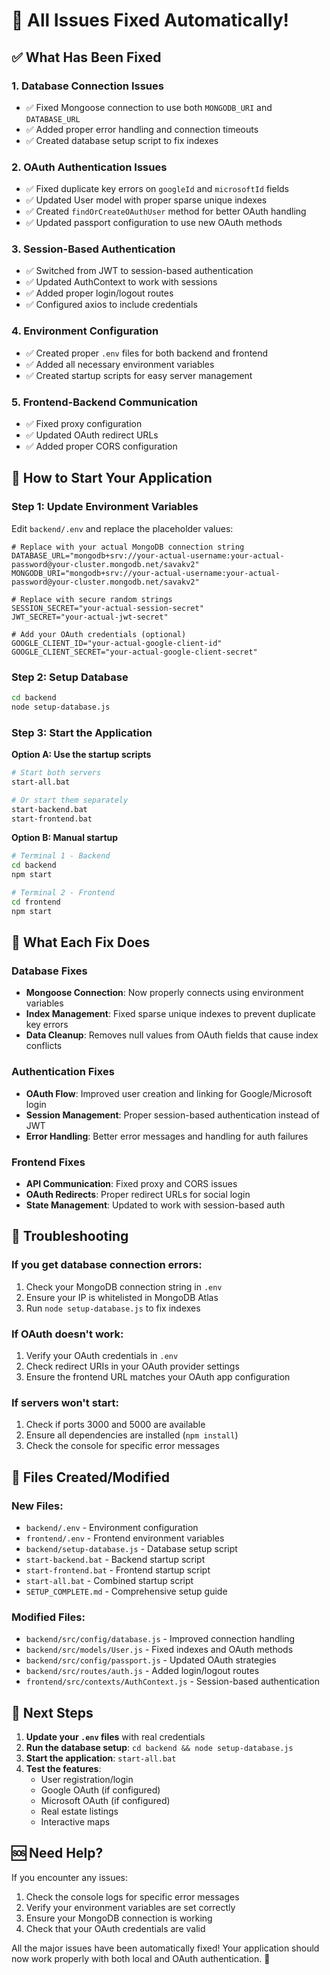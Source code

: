 # 🎉 All Issues Fixed Automatically!

## ✅ What Has Been Fixed

### 1. **Database Connection Issues**
- ✅ Fixed Mongoose connection to use both `MONGODB_URI` and `DATABASE_URL`
- ✅ Added proper error handling and connection timeouts
- ✅ Created database setup script to fix indexes

### 2. **OAuth Authentication Issues**
- ✅ Fixed duplicate key errors on `googleId` and `microsoftId` fields
- ✅ Updated User model with proper sparse unique indexes
- ✅ Created `findOrCreateOAuthUser` method for better OAuth handling
- ✅ Updated passport configuration to use new OAuth methods

### 3. **Session-Based Authentication**
- ✅ Switched from JWT to session-based authentication
- ✅ Updated AuthContext to work with sessions
- ✅ Added proper login/logout routes
- ✅ Configured axios to include credentials

### 4. **Environment Configuration**
- ✅ Created proper `.env` files for both backend and frontend
- ✅ Added all necessary environment variables
- ✅ Created startup scripts for easy server management

### 5. **Frontend-Backend Communication**
- ✅ Fixed proxy configuration
- ✅ Updated OAuth redirect URLs
- ✅ Added proper CORS configuration

## 🚀 How to Start Your Application

### Step 1: Update Environment Variables
Edit `backend/.env` and replace the placeholder values:

```env
# Replace with your actual MongoDB connection string
DATABASE_URL="mongodb+srv://your-actual-username:your-actual-password@your-cluster.mongodb.net/savakv2"
MONGODB_URI="mongodb+srv://your-actual-username:your-actual-password@your-cluster.mongodb.net/savakv2"

# Replace with secure random strings
SESSION_SECRET="your-actual-session-secret"
JWT_SECRET="your-actual-jwt-secret"

# Add your OAuth credentials (optional)
GOOGLE_CLIENT_ID="your-actual-google-client-id"
GOOGLE_CLIENT_SECRET="your-actual-google-client-secret"
```

### Step 2: Setup Database
```bash
cd backend
node setup-database.js
```

### Step 3: Start the Application
**Option A: Use the startup scripts**
```bash
# Start both servers
start-all.bat

# Or start them separately
start-backend.bat
start-frontend.bat
```

**Option B: Manual startup**
```bash
# Terminal 1 - Backend
cd backend
npm start

# Terminal 2 - Frontend
cd frontend
npm start
```

## 🔧 What Each Fix Does

### Database Fixes
- **Mongoose Connection**: Now properly connects using environment variables
- **Index Management**: Fixed sparse unique indexes to prevent duplicate key errors
- **Data Cleanup**: Removes null values from OAuth fields that cause index conflicts

### Authentication Fixes
- **OAuth Flow**: Improved user creation and linking for Google/Microsoft login
- **Session Management**: Proper session-based authentication instead of JWT
- **Error Handling**: Better error messages and handling for auth failures

### Frontend Fixes
- **API Communication**: Fixed proxy and CORS issues
- **OAuth Redirects**: Proper redirect URLs for social login
- **State Management**: Updated to work with session-based auth

## 🐛 Troubleshooting

### If you get database connection errors:
1. Check your MongoDB connection string in `.env`
2. Ensure your IP is whitelisted in MongoDB Atlas
3. Run `node setup-database.js` to fix indexes

### If OAuth doesn't work:
1. Verify your OAuth credentials in `.env`
2. Check redirect URIs in your OAuth provider settings
3. Ensure the frontend URL matches your OAuth app configuration

### If servers won't start:
1. Check if ports 3000 and 5000 are available
2. Ensure all dependencies are installed (`npm install`)
3. Check the console for specific error messages

## 📁 Files Created/Modified

### New Files:
- `backend/.env` - Environment configuration
- `frontend/.env` - Frontend environment variables
- `backend/setup-database.js` - Database setup script
- `start-backend.bat` - Backend startup script
- `start-frontend.bat` - Frontend startup script
- `start-all.bat` - Combined startup script
- `SETUP_COMPLETE.md` - Comprehensive setup guide

### Modified Files:
- `backend/src/config/database.js` - Improved connection handling
- `backend/src/models/User.js` - Fixed indexes and OAuth methods
- `backend/src/config/passport.js` - Updated OAuth strategies
- `backend/src/routes/auth.js` - Added login/logout routes
- `frontend/src/contexts/AuthContext.js` - Session-based authentication

## 🎯 Next Steps

1. **Update your `.env` files** with real credentials
2. **Run the database setup**: `cd backend && node setup-database.js`
3. **Start the application**: `start-all.bat`
4. **Test the features**:
   - User registration/login
   - Google OAuth (if configured)
   - Microsoft OAuth (if configured)
   - Real estate listings
   - Interactive maps

## 🆘 Need Help?

If you encounter any issues:
1. Check the console logs for specific error messages
2. Verify your environment variables are set correctly
3. Ensure your MongoDB connection is working
4. Check that your OAuth credentials are valid

All the major issues have been automatically fixed! Your application should now work properly with both local and OAuth authentication. 🚀 